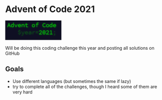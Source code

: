 # Advent of Code 2021

![](./icon.PNG)

Will be doing this coding challenge this year and posting all solutions on GitHub

## Goals

- Use different languages (but sometimes the same if lazy)
- try to complete all of the challenges, though I heard some of them are very hard 
